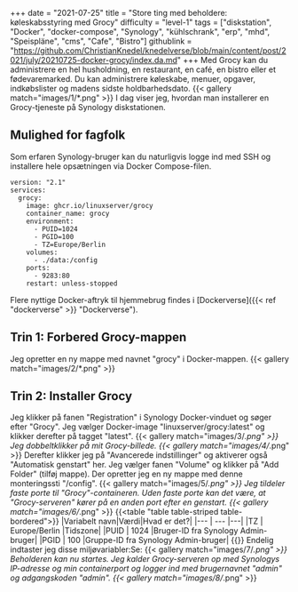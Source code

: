 +++
date = "2021-07-25"
title = "Store ting med beholdere: køleskabsstyring med Grocy"
difficulty = "level-1"
tags = ["diskstation", "Docker", "docker-compose", "Synology", "kühlschrank", "erp", "mhd", "Speispläne", "cms", "Cafe", "Bistro"]
githublink = "https://github.com/ChristianKnedel/knedelverse/blob/main/content/post/2021/july/20210725-docker-grocy/index.da.md"
+++
Med Grocy kan du administrere en hel husholdning, en restaurant, en café, en bistro eller et fødevaremarked. Du kan administrere køleskabe, menuer, opgaver, indkøbslister og madens sidste holdbarhedsdato.
{{< gallery match="images/1/*.png" >}}
I dag viser jeg, hvordan man installerer en Grocy-tjeneste på Synology diskstationen.
## Mulighed for fagfolk
Som erfaren Synology-bruger kan du naturligvis logge ind med SSH og installere hele opsætningen via Docker Compose-filen.
```
version: "2.1"
services:
  grocy:
    image: ghcr.io/linuxserver/grocy
    container_name: grocy
    environment:
      - PUID=1024
      - PGID=100
      - TZ=Europe/Berlin
    volumes:
      - ./data:/config
    ports:
      - 9283:80
    restart: unless-stopped

```
Flere nyttige Docker-aftryk til hjemmebrug findes i [Dockerverse]({{< ref "dockerverse" >}} "Dockerverse").
## Trin 1: Forbered Grocy-mappen
Jeg opretter en ny mappe med navnet "grocy" i Docker-mappen.
{{< gallery match="images/2/*.png" >}}

## Trin 2: Installer Grocy
Jeg klikker på fanen "Registration" i Synology Docker-vinduet og søger efter "Grocy". Jeg vælger Docker-image "linuxserver/grocy:latest" og klikker derefter på tagget "latest".
{{< gallery match="images/3/*.png" >}}
Jeg dobbeltklikker på mit Grocy-billede.
{{< gallery match="images/4/*.png" >}}
Derefter klikker jeg på "Avancerede indstillinger" og aktiverer også "Automatisk genstart" her. Jeg vælger fanen "Volume" og klikker på "Add Folder" (tilføj mappe). Der opretter jeg en ny mappe med denne monteringssti "/config".
{{< gallery match="images/5/*.png" >}}
Jeg tildeler faste porte til "Grocy"-containeren. Uden faste porte kan det være, at "Grocy-serveren" kører på en anden port efter en genstart.
{{< gallery match="images/6/*.png" >}}
{{<table "table table-striped table-bordered">}}
|Variabelt navn|Værdi|Hvad er det?|
|--- | --- |---|
|TZ | Europe/Berlin |Tidszone|
|PUID | 1024 |Bruger-ID fra Synology Admin-bruger|
|PGID |	100 |Gruppe-ID fra Synology Admin-bruger|
{{</table>}}
Endelig indtaster jeg disse miljøvariabler:Se:
{{< gallery match="images/7/*.png" >}}
Beholderen kan nu startes. Jeg kalder Grocy-serveren op med Synologys IP-adresse og min containerport og logger ind med brugernavnet "admin" og adgangskoden "admin".
{{< gallery match="images/8/*.png" >}}
